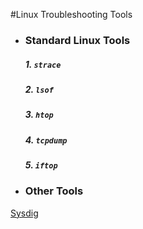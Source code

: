 #Linux Troubleshooting Tools

- ### Standard Linux Tools

  ##### 1. ```strace```
  
  ##### 2. ```lsof```
  
  ##### 3. ```htop```
  
  ##### 4. ```tcpdump```
  
  ##### 5. ```iftop```

- ### Other Tools

[Sysdig](http://www.sysdig.org/)

